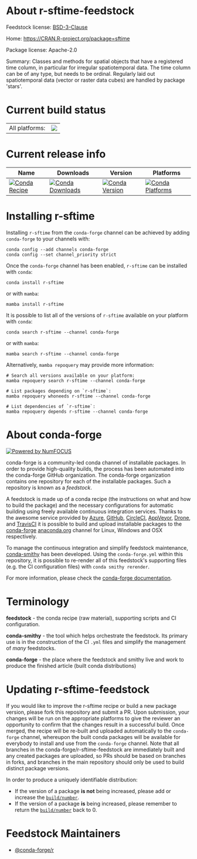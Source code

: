 About r-sftime-feedstock
========================

Feedstock license: [BSD-3-Clause](https://github.com/conda-forge/r-sftime-feedstock/blob/main/LICENSE.txt)

Home: https://CRAN.R-project.org/package=sftime

Package license: Apache-2.0

Summary: Classes and methods for spatial objects that have a registered time column, in particular for irregular spatiotemporal data. The time column can be of any type, but needs to be ordinal. Regularly laid out spatiotemporal data (vector or raster data cubes) are handled by package 'stars'.

Current build status
====================


<table><tr><td>All platforms:</td>
    <td>
      <a href="https://dev.azure.com/conda-forge/feedstock-builds/_build/latest?definitionId=17727&branchName=main">
        <img src="https://dev.azure.com/conda-forge/feedstock-builds/_apis/build/status/r-sftime-feedstock?branchName=main">
      </a>
    </td>
  </tr>
</table>

Current release info
====================

| Name | Downloads | Version | Platforms |
| --- | --- | --- | --- |
| [![Conda Recipe](https://img.shields.io/badge/recipe-r--sftime-green.svg)](https://anaconda.org/conda-forge/r-sftime) | [![Conda Downloads](https://img.shields.io/conda/dn/conda-forge/r-sftime.svg)](https://anaconda.org/conda-forge/r-sftime) | [![Conda Version](https://img.shields.io/conda/vn/conda-forge/r-sftime.svg)](https://anaconda.org/conda-forge/r-sftime) | [![Conda Platforms](https://img.shields.io/conda/pn/conda-forge/r-sftime.svg)](https://anaconda.org/conda-forge/r-sftime) |

Installing r-sftime
===================

Installing `r-sftime` from the `conda-forge` channel can be achieved by adding `conda-forge` to your channels with:

```
conda config --add channels conda-forge
conda config --set channel_priority strict
```

Once the `conda-forge` channel has been enabled, `r-sftime` can be installed with `conda`:

```
conda install r-sftime
```

or with `mamba`:

```
mamba install r-sftime
```

It is possible to list all of the versions of `r-sftime` available on your platform with `conda`:

```
conda search r-sftime --channel conda-forge
```

or with `mamba`:

```
mamba search r-sftime --channel conda-forge
```

Alternatively, `mamba repoquery` may provide more information:

```
# Search all versions available on your platform:
mamba repoquery search r-sftime --channel conda-forge

# List packages depending on `r-sftime`:
mamba repoquery whoneeds r-sftime --channel conda-forge

# List dependencies of `r-sftime`:
mamba repoquery depends r-sftime --channel conda-forge
```


About conda-forge
=================

[![Powered by
NumFOCUS](https://img.shields.io/badge/powered%20by-NumFOCUS-orange.svg?style=flat&colorA=E1523D&colorB=007D8A)](https://numfocus.org)

conda-forge is a community-led conda channel of installable packages.
In order to provide high-quality builds, the process has been automated into the
conda-forge GitHub organization. The conda-forge organization contains one repository
for each of the installable packages. Such a repository is known as a *feedstock*.

A feedstock is made up of a conda recipe (the instructions on what and how to build
the package) and the necessary configurations for automatic building using freely
available continuous integration services. Thanks to the awesome service provided by
[Azure](https://azure.microsoft.com/en-us/services/devops/), [GitHub](https://github.com/),
[CircleCI](https://circleci.com/), [AppVeyor](https://www.appveyor.com/),
[Drone](https://cloud.drone.io/welcome), and [TravisCI](https://travis-ci.com/)
it is possible to build and upload installable packages to the
[conda-forge](https://anaconda.org/conda-forge) [anaconda.org](https://anaconda.org/)
channel for Linux, Windows and OSX respectively.

To manage the continuous integration and simplify feedstock maintenance,
[conda-smithy](https://github.com/conda-forge/conda-smithy) has been developed.
Using the ``conda-forge.yml`` within this repository, it is possible to re-render all of
this feedstock's supporting files (e.g. the CI configuration files) with ``conda smithy rerender``.

For more information, please check the [conda-forge documentation](https://conda-forge.org/docs/).

Terminology
===========

**feedstock** - the conda recipe (raw material), supporting scripts and CI configuration.

**conda-smithy** - the tool which helps orchestrate the feedstock.
                   Its primary use is in the construction of the CI ``.yml`` files
                   and simplify the management of *many* feedstocks.

**conda-forge** - the place where the feedstock and smithy live and work to
                  produce the finished article (built conda distributions)


Updating r-sftime-feedstock
===========================

If you would like to improve the r-sftime recipe or build a new
package version, please fork this repository and submit a PR. Upon submission,
your changes will be run on the appropriate platforms to give the reviewer an
opportunity to confirm that the changes result in a successful build. Once
merged, the recipe will be re-built and uploaded automatically to the
`conda-forge` channel, whereupon the built conda packages will be available for
everybody to install and use from the `conda-forge` channel.
Note that all branches in the conda-forge/r-sftime-feedstock are
immediately built and any created packages are uploaded, so PRs should be based
on branches in forks, and branches in the main repository should only be used to
build distinct package versions.

In order to produce a uniquely identifiable distribution:
 * If the version of a package **is not** being increased, please add or increase
   the [``build/number``](https://docs.conda.io/projects/conda-build/en/latest/resources/define-metadata.html#build-number-and-string).
 * If the version of a package **is** being increased, please remember to return
   the [``build/number``](https://docs.conda.io/projects/conda-build/en/latest/resources/define-metadata.html#build-number-and-string)
   back to 0.

Feedstock Maintainers
=====================

* [@conda-forge/r](https://github.com/orgs/conda-forge/teams/r/)

